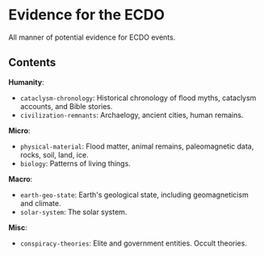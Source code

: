 # Evidence for the ECDO

All manner of potential evidence for ECDO events.

## Contents

**Humanity**:
- `cataclysm-chronology`: Historical chronology of flood myths, cataclysm accounts, and Bible stories.
- `civilization-remnants`: Archaelogy, ancient cities, human remains.

**Micro**:
- `physical-material`: Flood matter, animal remains, paleomagnetic data, rocks, soil, land, ice.
- `biology`: Patterns of living things.

**Macro**:
- `earth-geo-state`: Earth's geological state, including geomagneticism and climate.
- `solar-system`: The solar system.

**Misc**:
- `conspiracy-theories`: Elite and government entities. Occult theories.
